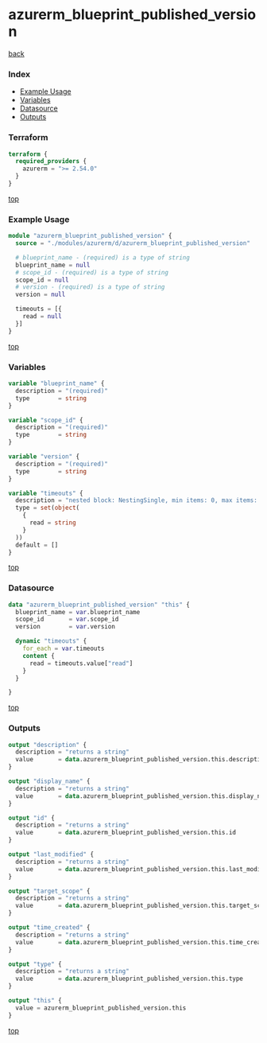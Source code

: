 # azurerm_blueprint_published_version

[back](../azurerm.md)

### Index

- [Example Usage](#example-usage)
- [Variables](#variables)
- [Datasource](#datasource)
- [Outputs](#outputs)

### Terraform

```terraform
terraform {
  required_providers {
    azurerm = ">= 2.54.0"
  }
}
```

[top](#index)

### Example Usage

```terraform
module "azurerm_blueprint_published_version" {
  source = "./modules/azurerm/d/azurerm_blueprint_published_version"

  # blueprint_name - (required) is a type of string
  blueprint_name = null
  # scope_id - (required) is a type of string
  scope_id = null
  # version - (required) is a type of string
  version = null

  timeouts = [{
    read = null
  }]
}
```

[top](#index)

### Variables

```terraform
variable "blueprint_name" {
  description = "(required)"
  type        = string
}

variable "scope_id" {
  description = "(required)"
  type        = string
}

variable "version" {
  description = "(required)"
  type        = string
}

variable "timeouts" {
  description = "nested block: NestingSingle, min items: 0, max items: 0"
  type = set(object(
    {
      read = string
    }
  ))
  default = []
}
```

[top](#index)

### Datasource

```terraform
data "azurerm_blueprint_published_version" "this" {
  blueprint_name = var.blueprint_name
  scope_id       = var.scope_id
  version        = var.version

  dynamic "timeouts" {
    for_each = var.timeouts
    content {
      read = timeouts.value["read"]
    }
  }

}
```

[top](#index)

### Outputs

```terraform
output "description" {
  description = "returns a string"
  value       = data.azurerm_blueprint_published_version.this.description
}

output "display_name" {
  description = "returns a string"
  value       = data.azurerm_blueprint_published_version.this.display_name
}

output "id" {
  description = "returns a string"
  value       = data.azurerm_blueprint_published_version.this.id
}

output "last_modified" {
  description = "returns a string"
  value       = data.azurerm_blueprint_published_version.this.last_modified
}

output "target_scope" {
  description = "returns a string"
  value       = data.azurerm_blueprint_published_version.this.target_scope
}

output "time_created" {
  description = "returns a string"
  value       = data.azurerm_blueprint_published_version.this.time_created
}

output "type" {
  description = "returns a string"
  value       = data.azurerm_blueprint_published_version.this.type
}

output "this" {
  value = azurerm_blueprint_published_version.this
}
```

[top](#index)